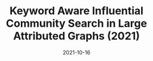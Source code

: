 ---
title: "Keyword Aware Influential Community Search in Large Attributed Graphs (2021)"
collection: publications
permalink: /publication/community_search_2021
date: 2021-10-16
venue: 'Information Systems'
paperurl: '/files/research/community_search_2021.pdf'
link: 'https://doi.org/10.1016/j.is.2021.101914'
citation: 'Md. Saiful Islam, Mohammed Eunus Ali, <b>Yong-Bin Kang</b>, Timos Sellis, Farhana M. Choudhury, Keyword Aware Influential Community Search in Large Attributed Graphs. https://doi.org/10.1016/j.is.2021.101914, 2021'
---